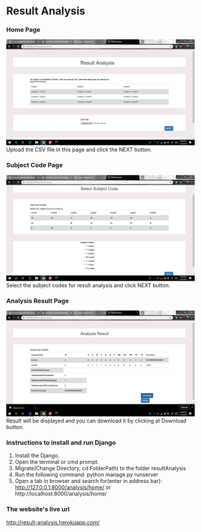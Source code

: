 # Result Analysis
### Home Page
![](images/Screenshot10.png)
Upload the CSV file in this page and click the NEXT button.

### Subject Code Page
![](images/Screenshot19.png)
Select the subject codes for result analysis and click NEXT button.

### Analysis Result Page
![](images/Screenshot21.png)
Result will be displayed and you can download it by clicking at Download button.

### Instructions to install and run Django 
1) Install the Django.
2) Open the terminal or cmd prompt.
3) Migrate(Change Directory, cd FolderPath) to the folder resultAnalysis
4) Run the following command: 
	python manage.py runserver
5) Open a tab in browser and search for(enter in address bar): 
	http://127.0.0.1:8000/analysis/home/
	or 
	http://localhost:8000/analysis/home/

### The website's live url
http://result-analysis.herokuapp.com/

